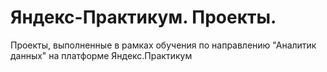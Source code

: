 # Яндекс-Практикум. Проекты.

Проекты, выполненные в рамках обучения по направлению "Аналитик данных" на платформе Яндекс.Практикум
